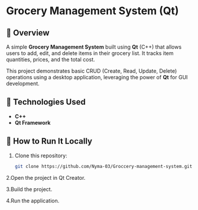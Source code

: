 # Grocery Management System (Qt)

## 📑 Overview
A simple **Grocery Management System** built using **Qt** (C++) that allows users to add, edit, and delete items in their grocery list. It tracks item quantities, prices, and the total cost.

This project demonstrates basic CRUD (Create, Read, Update, Delete) operations using a desktop application, leveraging the power of **Qt** for GUI development.

## 🧰 Technologies Used
- **C++**
- **Qt Framework**

## 🚀 How to Run It Locally
1. Clone this repository:
   ```bash
   git clone https://github.com/Nyma-03/Groccery-management-system.git
2.Open the project in Qt Creator.

3.Build the project.

4.Run the application.
